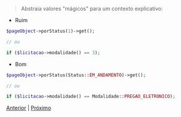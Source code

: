 > Abstraia valores "mágicos" para um contexto explicativo:

- Ruim

```php
$pageObject->porStatus(1)->get();

// ou

if ($licitacao->modalidade() == 3);
```

- Bom

```php
$pageObject->porStatus(Status::EM_ANDAMENTO)->get();

// ou

if ($licitacao->modalidade() == Modalidade::PREGAO_ELETRONICO);
```

[Anterior](./exemplo2.md) | [Próximo](./exemplo4.md)
